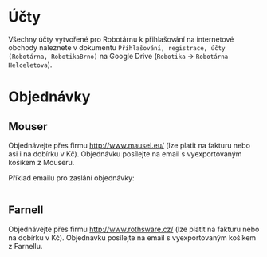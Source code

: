# Účty

Všechny účty vytvořené pro Robotárnu k přihlašování na internetové obchody naleznete v dokumentu `Přihlašování, registrace, účty (Robotárna, RobotikaBrno)` na Google Drive (`Robotika` -> `Robotárna Helceletova`).

# Objednávky

## Mouser

Objednávejte přes firmu http://www.mausel.eu/ (lze platit na fakturu nebo asi i na dobírku v Kč). Objednávku posílejte na email s vyexportovaným košíkem z Mouseru.

Příklad emailu pro zaslání objednávky:

```

```

## Farnell

Objednávejte přes firmu http://www.rothsware.cz/ (lze platit na fakturu nebo na dobírku v Kč). Objednávku posílejte na email s vyexportovaným košíkem z Farnellu.
